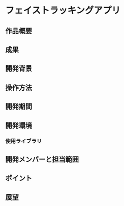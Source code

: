 # フェイストラッキングアプリ

## 作品概要

## 成果

## 開発背景

## 操作方法

## 開発期間

## 開発環境

### 使用ライブラリ

## 開発メンバーと担当範囲

## ポイント

## 展望
